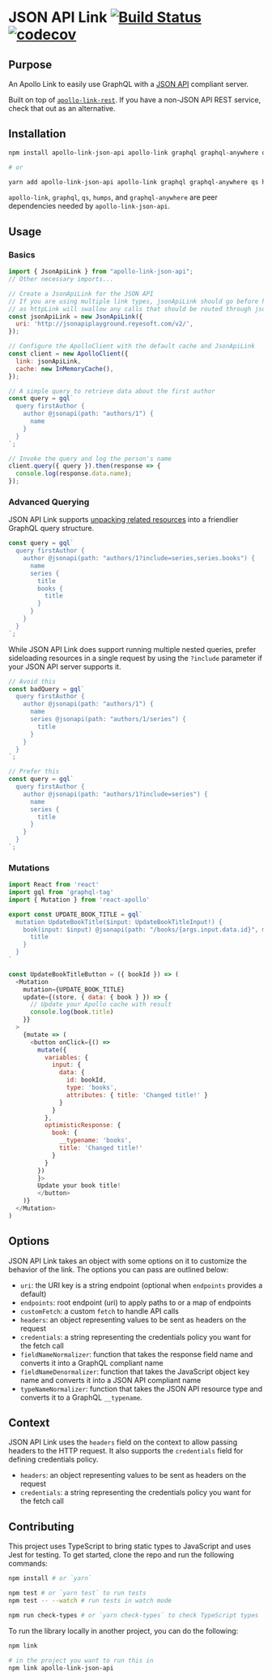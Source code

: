# JSON API Link [![Build Status](https://travis-ci.com/Rsullivan00/apollo-link-json-api.svg?branch=master)](https://travis-ci.com/Rsullivan00/apollo-link-json-api)  [![codecov](https://codecov.io/gh/Rsullivan00/apollo-link-json-api/branch/master/graph/badge.svg)](https://codecov.io/gh/Rsullivan00/apollo-link-json-api)


## Purpose

An Apollo Link to easily use GraphQL with a [JSON API](https://jsonapi.org/)
compliant server.

Built on top of
[`apollo-link-rest`](https://github.com/apollographql/apollo-link-rest/). If you
have a non-JSON API REST service, check that out as an alternative.

## Installation


```bash
npm install apollo-link-json-api apollo-link graphql graphql-anywhere qs humps --save

# or

yarn add apollo-link-json-api apollo-link graphql graphql-anywhere qs humps
```

`apollo-link`, `graphql`, `qs`, `humps`, and `graphql-anywhere` are peer dependencies needed by `apollo-link-json-api`.

## Usage

### Basics

```js
import { JsonApiLink } from "apollo-link-json-api";
// Other necessary imports...

// Create a JsonApiLink for the JSON API
// If you are using multiple link types, jsonApiLink should go before httpLink,
// as httpLink will swallow any calls that should be routed through jsonApi!
const jsonApiLink = new JsonApiLink({
  uri: 'http://jsonapiplayground.reyesoft.com/v2/',
});

// Configure the ApolloClient with the default cache and JsonApiLink
const client = new ApolloClient({
  link: jsonApiLink,
  cache: new InMemoryCache(),
});

// A simple query to retrieve data about the first author
const query = gql`
  query firstAuthor {
    author @jsonapi(path: "authors/1") {
      name
    }
  }
`;

// Invoke the query and log the person's name
client.query({ query }).then(response => {
  console.log(response.data.name);
});
```

### Advanced Querying

JSON API Link supports [unpacking related resources](https://jsonapi.org/format/#document-compound-documents)
into a friendlier GraphQL query structure.

```js
const query = gql`
  query firstAuthor {
    author @jsonapi(path: "authors/1?include=series,series.books") {
      name
      series {
        title
        books {
          title
        }
      }
    }
  }
`;

```

While JSON API Link does support running multiple nested queries, prefer
sideloading resources in a single request by using the `?include` parameter if
your JSON API server supports it.

```js
// Avoid this
const badQuery = gql`
  query firstAuthor {
    author @jsonapi(path: "authors/1") {
      name
      series @jsonapi(path: "authors/1/series") {
        title
      }
    }
  }
`;

// Prefer this
const query = gql`
  query firstAuthor {
    author @jsonapi(path: "authors/1?include=series") {
      name
      series {
        title
      }
    }
  }
`;
```

### Mutations

```js
import React from 'react'
import gql from 'graphql-tag'
import { Mutation } from 'react-apollo'

export const UPDATE_BOOK_TITLE = gql`
  mutation UpdateBookTitle($input: UpdateBookTitleInput!) {
    book(input: $input) @jsonapi(path: "/books/{args.input.data.id}", method: "PATCH") {
      title
    }
  }
`

const UpdateBookTitleButton = ({ bookId }) => (
  <Mutation
    mutation={UPDATE_BOOK_TITLE}
    update={(store, { data: { book } }) => {
      // Update your Apollo cache with result
      console.log(book.title)
    }}
  >
    {mutate => (
      <button onClick={() => 
        mutate({
          variables: {
            input: {
              data: {
                id: bookId,
                type: 'books',
                attributes: { title: 'Changed title!' }
              }
            }
          },
          optimisticResponse: {
            book: {
              __typename: 'books',
              title: 'Changed title!'
            }
          }
        })
        }>
        Update your book title!
        </button>
    )}
  </Mutation>
)
```

## Options

JSON API Link takes an object with some options on it to customize the behavior of the link. The options you can pass are outlined below:

- `uri`: the URI key is a string endpoint (optional when `endpoints` provides a default)
- `endpoints`: root endpoint (uri) to apply paths to or a map of endpoints
- `customFetch`: a custom `fetch` to handle API calls
- `headers`: an object representing values to be sent as headers on the request
- `credentials`: a string representing the credentials policy you want for the fetch call
- `fieldNameNormalizer`: function that takes the response field name and converts it into a GraphQL compliant name
- `fieldNameDenormalizer`: function that takes the JavaScript object key name and converts it into a JSON API compliant name
- `typeNameNormalizer`: function that takes the JSON API resource type and
    converts it to a GraphQL `__typename`.

## Context

JSON API Link uses the `headers` field on the context to allow passing headers to the HTTP request. It also supports the `credentials` field for defining credentials policy.

- `headers`: an object representing values to be sent as headers on the request
- `credentials`: a string representing the credentials policy you want for the fetch call

## Contributing

This project uses TypeScript to bring static types to JavaScript and uses Jest for testing. To get started, clone the repo and run the following commands:

```bash
npm install # or `yarn`

npm test # or `yarn test` to run tests
npm test -- --watch # run tests in watch mode

npm run check-types # or `yarn check-types` to check TypeScript types
```

To run the library locally in another project, you can do the following:

```bash
npm link

# in the project you want to run this in
npm link apollo-link-json-api
```

